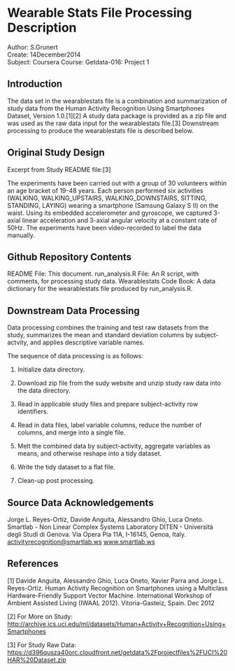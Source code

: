 Wearable Stats File Processing Description
=================================================================
Author: S.Grunert  
Create: 14December2014  
Subject: Coursera Course: Getdata-016: Project 1  


Introduction
-----------------------------------------------------------------
The data set in the wearablestats file is a combination and summarization of study data from the Human Activity Recognition Using Smartphones Dataset, Version 1.0.[1][2] A study data package is provided as a zip file and was used as the raw data input for the wearablestats file.[3] Downstream processing to produce the wearablestats file is described below.


Original Study Design
-----------------------------------------------------------------
Excerpt from Study README file:[3]

The experiments have been carried out with a group of 30 volunteers within an age bracket of 19-48 years. Each person performed six activities (WALKING, WALKING_UPSTAIRS, WALKING_DOWNSTAIRS, SITTING, STANDING, LAYING) wearing a smartphone (Samsung Galaxy S II) on the waist. Using its embedded accelerometer and gyroscope, we captured 3-axial linear acceleration and 3-axial angular velocity at a constant rate of 50Hz. The experiments have been video-recorded to label the data manually. 


Github Repository Contents
-----------------------------------------------------------------
README File:      This document.
run_analysis.R File: 	 An R script, with comments, for processing study data.
Wearablestats Code Book: A data dictionary for the wearablestats file produced by run_analysis.R.


Downstream Data Processing
-----------------------------------------------------------------
Data processing combines the training and test raw datasets from the study, summarizes the mean and standard deviation columns by subject-actvity, and applies descriptive variable names. 

The sequence of data processing is as follows:

1) Initialize data directory.

2) Download zip file from the sudy website and unzip study raw data into the data directory.

3) Read in applicable study files and prepare subject-activity row identifiers.

4) Read in data files, label variable columns, reduce the number of columns, and merge into a single file.

5) Melt the combined data by subject-activity, aggregate variables as means, and otherwise reshape into a tidy dataset.

6) Write the tidy dataset to a flat file.

7) Clean-up post processing.


Source Data Acknowledgements
-----------------------------------------------------------------
Jorge L. Reyes-Ortiz, Davide Anguita, Alessandro Ghio, Luca Oneto.
Smartlab - Non Linear Complex Systems Laboratory
DITEN - Università degli Studi di Genova.
Via Opera Pia 11A, I-16145, Genoa, Italy.
activityrecognition@smartlab.ws
www.smartlab.ws



References
-----------------------------------------------------------------
[1] Davide Anguita, Alessandro Ghio, Luca Oneto, Xavier Parra and Jorge L. Reyes-Ortiz. Human Activity Recognition on Smartphones using a Multiclass Hardware-Friendly Support Vector Machine. International Workshop of Ambient Assisted Living (IWAAL 2012). Vitoria-Gasteiz, Spain. Dec 2012

[2] For More on Study: http://archive.ics.uci.edu/ml/datasets/Human+Activity+Recognition+Using+Smartphones

[3] For Study Raw Data: https://d396qusza40orc.cloudfront.net/getdata%2Fprojectfiles%2FUCI%20HAR%20Dataset.zip





